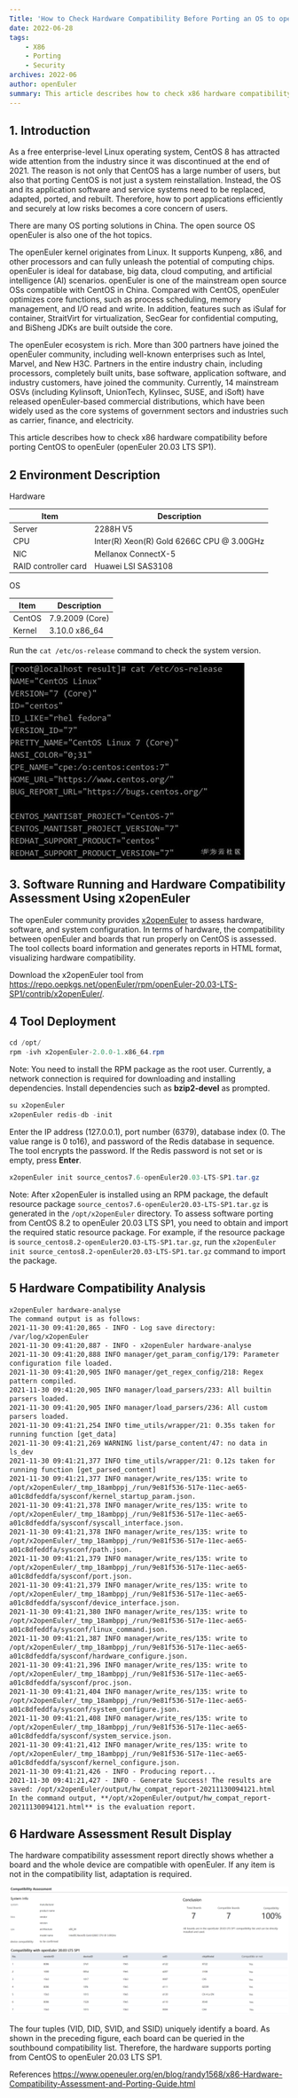 ```yaml
---
Title: 'How to Check Hardware Compatibility Before Porting an OS to openEuler'
date: 2022-06-28
tags:
    - X86
    - Porting
    - Security
archives: 2022-06
author: openEuler
summary: This article describes how to check x86 hardware compatibility before porting an OS to openEuler (openEuler 20.03 LTS SP1).
---
```




## 1. Introduction

As a free enterprise-level Linux operating system, CentOS 8 has attracted wide attention from the industry since it was discontinued at the end of 2021. The reason is not only that CentOS has a large number of users, but also that porting CentOS is not just a system reinstallation. Instead, the OS and its application software and service systems need to be replaced, adapted, ported, and rebuilt. Therefore, how to port applications efficiently and securely at low risks becomes a core concern of users.


There are many OS porting solutions in China. The open source OS openEuler is also one of the hot topics.

The openEuler kernel originates from Linux. It supports Kunpeng, x86, and other processors and can fully unleash the potential of computing chips. openEuler is ideal for database, big data, cloud computing, and artificial intelligence (AI) scenarios. openEuler is one of the mainstream open source OSs compatible with CentOS in China. Compared with CentOS, openEuler optimizes core functions, such as process scheduling, memory management, and I/O read and write. In addition, features such as iSulaf for container, StraitVirt for virtualization, SecGear for confidential computing, and BiSheng JDKs are built outside the core.

The openEuler ecosystem is rich. More than 300 partners have joined the openEuler community, including well-known enterprises such as Intel, Marvel, and New H3C. Partners in the entire industry chain, including processors, completely built units, base software, application software, and industry customers, have joined the community. Currently, 14 mainstream OSVs (including Kylinsoft, UnionTech, Kylinsec, SUSE, and iSoft) have released openEuler-based commercial distributions, which have been widely used as the core systems of government sectors and industries such as carrier, finance, and electricity.

This article describes how to check x86 hardware compatibility before porting CentOS to openEuler (openEuler 20.03 LTS SP1).


## 2 Environment Description

Hardware

| **Item**| **Description**                                   |
| ---------- | ----------------------------------------- |
| Server   | 2288H V5                                  |
| CPU    | Inter(R) Xeon(R) Gold 6266C CPU @ 3.00GHz |
| NIC  | Mellanox ConnectX-5             |
| RAID controller card | Huawei LSI SAS3108     |

OS

| **Item** | **Description**   |
| ---------------- | -------------- |
| CentOS | 7.9.2009 (Core)|
| Kernel       | 3.10.0 x86_64 |

Run the `cat /etc/os-release` command to check the system version.

<img src="./x01.jpg">

## 3. Software Running and Hardware Compatibility Assessment Using x2openEuler

The openEuler community provides [x2openEuler](https://repo.oepkgs.net/openEuler/rpm/openEuler-20.03-LTS-SP1/stable/contrib/x2openEuler/noarch/Packages/)  to assess hardware, software, and system configuration. In terms of hardware, the compatibility between openEuler and boards that run properly on CentOS is assessed. The tool collects board information and generates reports in HTML format, visualizing hardware compatibility.

 Download the x2openEuler tool from <https://repo.oepkgs.net/openEuler/rpm/openEuler-20.03-LTS-SP1/contrib/x2openEuler/>.


## 4 Tool Deployment

```java
cd /opt/
rpm -ivh x2openEuler-2.0.0-1.x86_64.rpm
```

Note: You need to install the RPM package as the root user. Currently, a network connection is required for downloading and installing dependencies. Install dependencies such as **bzip2-devel** as prompted.

```java
su x2openEuler
x2openEuler redis-db -init
```

Enter the IP address (127.0.0.1), port number (6379), database index (0. The value range is 0 to16), and password of the Redis database in sequence. The tool encrypts the password. If the Redis password is not set or is empty, press **Enter**.

```java
x2openEuler init source_centos7.6-openEuler20.03-LTS-SP1.tar.gz
```

Note: After x2openEuler is installed using an RPM package, the default resource package `source_centos7.6-openEuler20.03-LTS-SP1.tar.gz` is generated in the `/opt/x2openEuler` directory. To assess software porting from CentOS 8.2 to openEuler 20.03 LTS SP1, you need to obtain and import the required static resource package. For example, if the resource package is `source_centos8.2-openEuler20.03-LTS-SP1.tar.gz`, run the `x2openEuler init source_centos8.2-openEuler20.03-LTS-SP1.tar.gz` command to import the package.


## 5 Hardware Compatibility Analysis

```
x2openEuler hardware-analyse 
‏The command output is as follows:
2021-11-30 09:41:20,865 - INFO - Log save directory: /var/log/x2openEuler
2021-11-30 09:41:20,887 - INFO - x2openEuler hardware-analyse
2021-11-30 09:41:20,888 INFO manager/get_param_config/179: Parameter configuration file loaded.
2021-11-30 09:41:20,905 INFO manager/get_regex_config/218: Regex pattern compiled.
2021-11-30 09:41:20,905 INFO manager/load_parsers/233: All builtin parsers loaded.
2021-11-30 09:41:20,905 INFO manager/load_parsers/236: All custom parsers loaded.
2021-11-30 09:41:21,254 INFO time_utils/wrapper/21: 0.35s taken for running function [get_data]
2021-11-30 09:41:21,269 WARNING list/parse_content/47: no data in ls_dev
2021-11-30 09:41:21,377 INFO time_utils/wrapper/21: 0.12s taken for running function [get_parsed_content]
2021-11-30 09:41:21,377 INFO manager/write_res/135: write to /opt/x2openEuler/_tmp_18ambppj_/run/9e81f536-517e-11ec-ae65-a01c8dfeddfa/sysconf/kernel_startup_param.json.
2021-11-30 09:41:21,378 INFO manager/write_res/135: write to /opt/x2openEuler/_tmp_18ambppj_/run/9e81f536-517e-11ec-ae65-a01c8dfeddfa/sysconf/syscall_interface.json.
2021-11-30 09:41:21,378 INFO manager/write_res/135: write to /opt/x2openEuler/_tmp_18ambppj_/run/9e81f536-517e-11ec-ae65-a01c8dfeddfa/sysconf/path.json.
2021-11-30 09:41:21,379 INFO manager/write_res/135: write to /opt/x2openEuler/_tmp_18ambppj_/run/9e81f536-517e-11ec-ae65-a01c8dfeddfa/sysconf/port.json.
2021-11-30 09:41:21,379 INFO manager/write_res/135: write to /opt/x2openEuler/_tmp_18ambppj_/run/9e81f536-517e-11ec-ae65-a01c8dfeddfa/sysconf/device_interface.json.
2021-11-30 09:41:21,380 INFO manager/write_res/135: write to /opt/x2openEuler/_tmp_18ambppj_/run/9e81f536-517e-11ec-ae65-a01c8dfeddfa/sysconf/linux_command.json.
2021-11-30 09:41:21,387 INFO manager/write_res/135: write to /opt/x2openEuler/_tmp_18ambppj_/run/9e81f536-517e-11ec-ae65-a01c8dfeddfa/sysconf/hardware_configure.json.
2021-11-30 09:41:21,396 INFO manager/write_res/135: write to /opt/x2openEuler/_tmp_18ambppj_/run/9e81f536-517e-11ec-ae65-a01c8dfeddfa/sysconf/proc.json.
2021-11-30 09:41:21,404 INFO manager/write_res/135: write to /opt/x2openEuler/_tmp_18ambppj_/run/9e81f536-517e-11ec-ae65-a01c8dfeddfa/sysconf/system_configure.json.
2021-11-30 09:41:21,408 INFO manager/write_res/135: write to /opt/x2openEuler/_tmp_18ambppj_/run/9e81f536-517e-11ec-ae65-a01c8dfeddfa/sysconf/system_service.json.
2021-11-30 09:41:21,412 INFO manager/write_res/135: write to /opt/x2openEuler/_tmp_18ambppj_/run/9e81f536-517e-11ec-ae65-a01c8dfeddfa/sysconf/kernel_configure.json.
2021-11-30 09:41:21,426 - INFO - Producing report...
2021-11-30 09:41:21,427 - INFO - Generate Success! The results are saved: /opt/x2openEuler/output/hw_compat_report-20211130094121.html
In the command output, **/opt/x2openEuler/output/hw_compat_report-20211130094121.html** is the evaluation report.
```

## 6 Hardware Assessment Result Display

The hardware compatibility assessment report directly shows whether a board and the whole device are compatible with openEuler. If any item is not in the compatibility list, adaptation is required.

<img src="./x02.png">

The four tuples (VID, DID, SVID, and SSID) uniquely identify a board. As shown in the preceding figure, each board can be queried in the southbound compatibility list. Therefore, the hardware supports porting from CentOS to openEuler 20.03 LTS SP1.

References
<https://www.openeuler.org/en/blog/randy1568/x86-Hardware-Compatibility-Assessment-and-Porting-Guide.html>